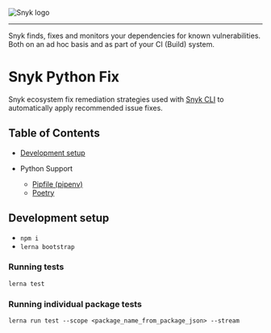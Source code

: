 ![Snyk logo](https://snyk.io/style/asset/logo/snyk-print.svg)

***
Snyk finds, fixes and monitors your dependencies for known vulnerabilities. Both on an ad hoc basis and as part of your CI (Build) system.

# Snyk Python Fix
Snyk ecosystem fix remediation strategies used with [Snyk CLI](https://github.com/snyk/snyk) to automatically apply recommended issue fixes.

## Table of Contents
- [Development setup](#development-setup)

- Python Support
  - [Pipfile (pipenv)](packages/pipenv-pipfile/SUPPORTED.md)
  - [Poetry](packages/poetry/SUPPORTED.md)


## Development setup
- `npm i`
- `lerna bootstrap`

### Running tests
`lerna test`

### Running individual package tests
`lerna run test --scope <package_name_from_package_json> --stream`
